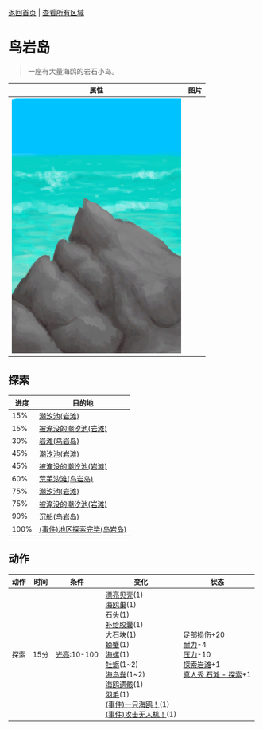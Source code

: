 [返回首页](index.md)   |  [查看所有区域](area.md)
# 鸟岩岛  
> 一座有大量海鸥的岩石小岛。  
  
  属性  |   图片   
 ----  |  ----:   
   |  ![](Sprite/PointyRock.png)   
  
## 探索  
进度  |  目的地  
----  |  ----  
15%  |  [潮汐池(岩滩)](TidePool.md)  
15%  |  [被淹没的潮汐池(岩滩)](TidePoolFlooded.md)  
30%  |  [岩滩(鸟岩岛)](Path_BirdRockToRocks.md)  
45%  |  [潮汐池(岩滩)](TidePool.md)  
45%  |  [被淹没的潮汐池(岩滩)](TidePoolFlooded.md)  
60%  |  [荒芜沙滩(鸟岩岛)](Path_BirdRockToDesolateBeach.md)  
75%  |  [潮汐池(岩滩)](TidePool.md)  
75%  |  [被淹没的潮汐池(岩滩)](TidePoolFlooded.md)  
90%  |  [沉船(鸟岩岛)](Shipwreck.md)  
100%  |  [(事件)地区探索完毕(鸟岩岛)](Event_BirdRockExplored.md)  
## 动作  
动作  |  时间  |  条件  |  变化  |  状态  
----  |  ----  |  ----  |  ----  |  ----  
探索  |  15分  |  [光亮](Light.md):10-100  |  [漂亮贝壳](SeashellsPretty.md)(1)<br>[海鸥巢](SeagullNest.md)(1)<br>[石头](Stone.md)(1)<br>[补给胶囊](TV_SupplyCapsule.md)(1)<br>[大石块](StoneHeavy.md)(1)<br>[螃蟹](Crab.md)(1)<br>[海螺](Conch.md)(1)<br>[牡蛎](Oyster.md)(1~2)<br>[海鸟粪](Guano.md)(1~2)<br>[海鸥遗骸](SeagullCarcass.md)(1)<br>[羽毛](Feathers.md)(1)<br>[(事件)一只海鸥！](Event_SeagullFight.md)(1)<br>[(事件)攻击无人机！](Event_DroneFight.md)(1)  |  [足部损伤](FootDamage.md)+20<br>[耐力](Stamina.md)-4<br>[压力](Stress.md)-10<br>[探索岩滩](Exploration_Rocks.md)+1<br>[真人秀 石滩 - 探索](TV_RocksExplore.md)+1  
